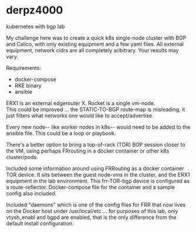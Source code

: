 # derpz4000
kubernetes with bgp lab

My challenge here was to create a quick k8s single-node cluster with BGP and Calico, with only existing equipment and a few yaml files.
All external equipment, network cidrs are all completely aribitrary.  Your results may vary.  

Requirements: 

* docker-compose
* RKE binary
* ansible

ERX1 is an external edgerouter X.  Rocket is a single vm-node.  
This could be improved ... the STATIC-TO-BGP route-map is misleading, it just filters what networks one would like to accept/advertise.

Every new node-- like worker nodes in k8s-- would need to be added to the ansible file.  This could be a loop or playbook.  

There's a better option to bring a top-of-rack (TOR) BGP session closer to the VM, using perhaps FRrouting in a docker container or other k8s cluster/pods.

Included some information around using FRRouting as a docker container TOR device.  It sits between the guest node-vms in the cluster, and the ERX1 equipment in the lab environment.  This frr-TOR-bgp device is configured as a route-reflector.  Docker-compose file for the container and a sample config also included.

Included "daemons" which is one of the config files for FRR that now lives on the Docker host under /usr/local/etc ... for purposes of this lab, only vtysh_enabl and bgpd are enabled, that is the only difference from the default install configuration.

